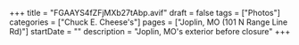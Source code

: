+++
title = "FGAAYS4fZFjMXb27tAbp.avif"
draft = false
tags = ["Photos"]
categories = ["Chuck E. Cheese's"]
pages = ["Joplin, MO (101 N Range Line Rd)"]
startDate = ""
description = "Joplin, MO's exterior before closure"
+++
